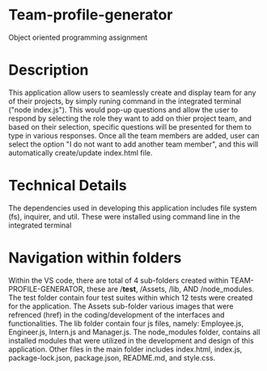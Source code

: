 # Team-profile-generator
Object oriented programming assignment

# Description 
This application allow users to seamlessly create and display team for any of their projects, by simply runing command in the integrated terminal ("node index.js"). This would pop-up questions and allow the user to respond by selecting the role they want to add on thier project team, and based on their selection, specific questions will be presented for them to type in various responses. 
Once all the team members are added, user can select the option "I do not want to add another team member", and this will automatically create/update index.html file.   

# Technical Details
The dependencies used in developing this application includes file system (fs), inquirer, and util. These were installed using command line in the integrated terminal

# Navigation within folders 
Within the VS code, there are total of 4 sub-folders created within TEAM-PROFILE-GENERATOR, these are /__test__, /Assets, /lib, AND /node_modules. 
The test folder contain four test suites within which 12 tests were created for the application. 
The Assets sub-folder various images that were refrenced (href) in the coding/development of the interfaces and functionalities.
The lib folder contain four js files, namely: Employee.js, Engineer.js, Intern.js and Manager.js.
The node_modules folder, contains all installed modules that were utilized in the development and design of this application. 
Other files in the main folder includes index.html, index.js, package-lock.json, package.json, README.md, and style.css.


